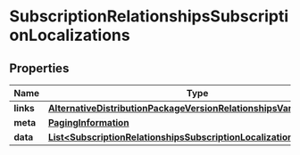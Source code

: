 

# SubscriptionRelationshipsSubscriptionLocalizations


## Properties

| Name | Type | Description | Notes |
|------------ | ------------- | ------------- | -------------|
|**links** | [**AlternativeDistributionPackageVersionRelationshipsVariantsLinks**](AlternativeDistributionPackageVersionRelationshipsVariantsLinks.md) |  |  [optional] |
|**meta** | [**PagingInformation**](PagingInformation.md) |  |  [optional] |
|**data** | [**List&lt;SubscriptionRelationshipsSubscriptionLocalizationsDataInner&gt;**](SubscriptionRelationshipsSubscriptionLocalizationsDataInner.md) |  |  [optional] |



